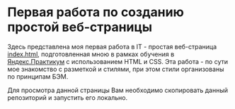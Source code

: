 # Первая работа по созданию простой веб-страницы

Здесь представлена моя первая работа в IT - проcтая веб-страница [index.html](index.html), подготовленная мною в рамках обучения в [Яндекс.Практикум](https://praktikum.yandex.ru/) с использованием HTML и CSS.
Эта работа - по сути мое знакомство с разметкой и стилями, при этом стили организованы по принципам БЭМ.

Для просмотра данной страницы Вам необходимо скопировать данный репозиторий и запустить его локально.
